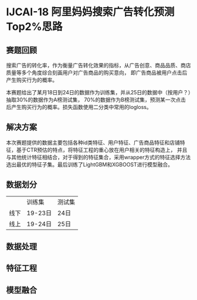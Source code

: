 # IJCAI-18 阿里妈妈搜索广告转化预测 Top2%思路
## 赛题回顾
搜索广告的转化率，作为衡量广告转化效果的指标，从广告创意、商品品质、商店质量等多个角度综合刻画用户对广告商品的购买意向，
即广告商品被用户点击后产生购买行为的概率。 

本赛题给出了某月18日到24日的数据作为训练集，并从25日的数据中（按用户？）抽取30%的数据作为A榜测试集，
70%的数据作为B榜测试集，预测某一次点击后产生购买行为的概率。损失函数使用二分类中常用的logloss。

## 解决方案
本次赛题提供的数据主要包括各种id类特征、用户特征、广告商品特征和店铺特征，基于CTR预估的特点，将特征工程的重心放在用户相关的特征构造上，
并且与其他统计特征相结合，对于得到的特征集合，采用wrapper方式的特征选择方法选出最优的特征子集。最后训练了LightGBM和XGBOOST进行模型融合。

## 数据划分
<table>
    <tr>
        <td></td>
        <td>训练集</td>
        <td>测试集</td>
    </tr>
    <tr>
        <td>线下</td>
        <td>19-23日</td>
        <td>24日</td>
    </tr>
    <tr>
        <td>线上</td>
        <td>19-24日</td>
        <td>25日</td>
    </tr>
</table>

## 数据处理

## 特征工程

## 模型融合
